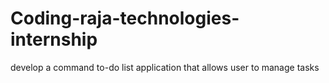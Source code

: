 # Coding-raja-technologies-internship
develop a command to-do list application that allows user to manage tasks
